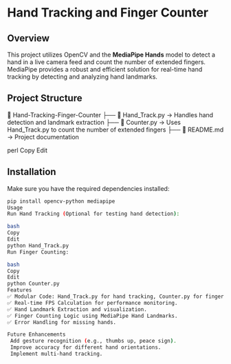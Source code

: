 # Hand Tracking and Finger Counter

## Overview
This project utilizes OpenCV and the **MediaPipe Hands** model to detect a hand in a live camera feed and count the number of extended fingers. MediaPipe provides a robust and efficient solution for real-time hand tracking by detecting and analyzing hand landmarks.

## Project Structure
📂 Hand-Tracking-Finger-Counter
├── 📜 Hand_Track.py → Handles hand detection and landmark extraction
├── 📜 Counter.py → Uses Hand_Track.py to count the number of extended fingers
├── 📜 README.md → Project documentation

perl
Copy
Edit

## Installation
Make sure you have the required dependencies installed:
```bash
pip install opencv-python mediapipe
Usage
Run Hand Tracking (Optional for testing hand detection):

bash
Copy
Edit
python Hand_Track.py
Run Finger Counting:

bash
Copy
Edit
python Counter.py
Features
✅ Modular Code: Hand_Track.py for hand tracking, Counter.py for finger counting.
✅ Real-time FPS Calculation for performance monitoring.
✅ Hand Landmark Extraction and visualization.
✅ Finger Counting Logic using MediaPipe Hand Landmarks.
✅ Error Handling for missing hands.

Future Enhancements
 Add gesture recognition (e.g., thumbs up, peace sign).
 Improve accuracy for different hand orientations.
 Implement multi-hand tracking.
